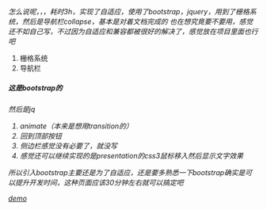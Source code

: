 <em>怎么说呢，，，耗时3h，实现了自适应，使用了bootstrap，jquery，用到了栅格系统，然后是导航栏collapse，基本是对着文档完成的</em>
<em>也在想究竟要不要用，感觉还不如自己写，不过因为自适应和兼容都被很好的解决了，感觉放在项目里面也行吧</em>
1. 栅格系统
2. 导航栏
##### 这是bootstrap的
<em>然后是jq
1. animate（本来是想用transition的）
2. 回到顶部按钮
3. 侧边栏感觉没有必要了，就没写
4. 感觉还可以继续实现的是presentation的css3鼠标移入然后显示文字效果

<em>所以引入bootstrap主要还是为了自适应，还是要多熟悉一下bootstrap确实是可以提升开发时间，这种页面应该30分钟左右就可以搞定吧</em>

[demo](http://htmlpreview.github.io/?https://github.com/viviier/lesson/blob/master/css3blog/index.html)